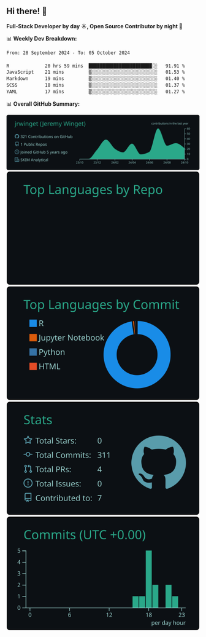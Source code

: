 ## Hi there! 👋

**Full-Stack Developer by day ☀️, Open Source Contributor by night 🌙**

📊 **Weekly Dev Breakdown:**
<!--START_SECTION:waka-->

```txt
From: 28 September 2024 - To: 05 October 2024

R             20 hrs 59 mins  ███████████████████████░░   91.91 %
JavaScript    21 mins         ▒░░░░░░░░░░░░░░░░░░░░░░░░   01.53 %
Markdown      19 mins         ▒░░░░░░░░░░░░░░░░░░░░░░░░   01.40 %
SCSS          18 mins         ▒░░░░░░░░░░░░░░░░░░░░░░░░   01.37 %
YAML          17 mins         ▒░░░░░░░░░░░░░░░░░░░░░░░░   01.27 %
```

<!--END_SECTION:waka-->

📊 **Overall GitHub Summary:**

[![](https://raw.githubusercontent.com/jrwinget/jrwinget/main/profile-summary-card-output/gotham/0-profile-details.svg)](https://github.com/vn7n24fzkq/github-profile-summary-cards)
[![](https://raw.githubusercontent.com/jrwinget/jrwinget/main/profile-summary-card-output/gotham/1-repos-per-language.svg)](https://github.com/vn7n24fzkq/github-profile-summary-cards) [![](https://raw.githubusercontent.com/jrwinget/jrwinget/main/profile-summary-card-output/gotham/2-most-commit-language.svg)](https://github.com/vn7n24fzkq/github-profile-summary-cards)
[![](https://raw.githubusercontent.com/jrwinget/jrwinget/main/profile-summary-card-output/gotham/3-stats.svg)](https://github.com/vn7n24fzkq/github-profile-summary-cards) [![](https://raw.githubusercontent.com/jrwinget/jrwinget/main/profile-summary-card-output/gotham/4-productive-time.svg)](https://github.com/vn7n24fzkq/github-profile-summary-cards)
